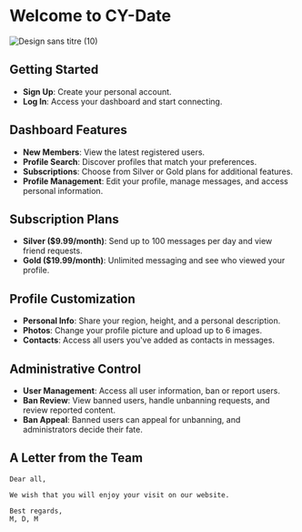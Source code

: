 # Welcome to CY-Date

![Design sans titre (10)](https://github.com/Momolbarjo/CY-Date/assets/119139743/41721729-ed26-4d31-aae6-b699067ae0b5)


## Getting Started
- **Sign Up**: Create your personal account.
- **Log In**: Access your dashboard and start connecting.

## Dashboard Features
- **New Members**: View the latest registered users.
- **Profile Search**: Discover profiles that match your preferences.
- **Subscriptions**: Choose from Silver or Gold plans for additional features.
- **Profile Management**: Edit your profile, manage messages, and access personal information.

## Subscription Plans
- **Silver ($9.99/month)**: Send up to 100 messages per day and view friend requests.
- **Gold ($19.99/month)**: Unlimited messaging and see who viewed your profile.

## Profile Customization
- **Personal Info**: Share your region, height, and a personal description.
- **Photos**: Change your profile picture and upload up to 6 images.
- **Contacts**: Access all users you've added as contacts in messages.

## Administrative Control
- **User Management**: Access all user information, ban or report users.
- **Ban Review**: View banned users, handle unbanning requests, and review reported content.
- **Ban Appeal**: Banned users can appeal for unbanning, and administrators decide their fate.


## A Letter from the Team

```text
Dear all,

We wish that you will enjoy your visit on our website.

Best regards,
M, D, M
